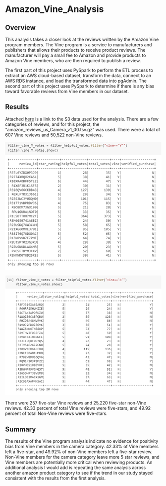 # Amazon_Vine_Analysis

## Overview

This analysis takes a closer look at the reviews written by the Amazon Vine program members. The Vine program is a service to manufacturers and publishers that allows their products to receive product reviews. The manufacturer will pay a small fee to Amazon and provide products to Amazon Vine members, who are then required to publish a review. 

The first part of this project uses PySpark to perform the ETL process to extract an AWS cloud-based dataset, transform the data, connect to an AWS RDS instance, and load the transformed data into pgAdmin. The second part of this project uses PySpark to determine if there is any bias toward favorable reviews from Vine members in our dataset.
## Results

Attached [here](https://s3.amazonaws.com/amazon-reviews-pds/tsv/index.txt) is a link to the S3 data used for the analysis. There are a few categories of reviews, and for this project, the "amazon_reviews_us_Camera_v1_00.tsv.gz" was used. There were a total of 607 Vine reviews and 50,522 non-Vine reviews.  

![Vine](https://raw.githubusercontent.com/jmsuarez1997/Amazon_Vine_Analysis/main/Resources/Vine.png "Vine")

![NonVine](https://raw.githubusercontent.com/jmsuarez1997/Amazon_Vine_Analysis/main/Resources/NonVine.png "NonVine")

There were 257 five-star Vine reviews and 25,220 five-star non-Vine reviews. 42.33 percent of total Vine reviews were five-stars, and 49.92 percent of total Non-Vine reviews were five-stars. 

## Summary

The results of the Vine program analysis indicate no evidence for positivity bias from Vine members in the camera category. 42.33% of Vine members left a five-star, and 49.92% of non-Vine members left a five-star review. Non-Vine members for the camera category leave more 5 star reviews, and Vine members are potentially more critical when reviewing products. An additional analysis I would add is repeating the same analysis across another amazon product category to see if the trend in our study stayed consistent with the results from the first analysis. 